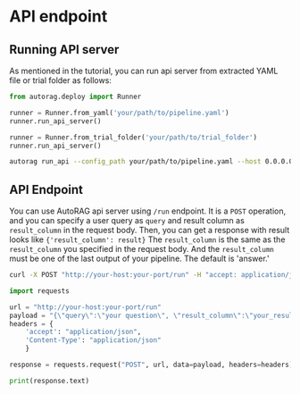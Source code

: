 # API endpoint

## Running API server

As mentioned in the tutorial, you can run api server from extracted YAML file or trial folder as follows:

```python
from autorag.deploy import Runner

runner = Runner.from_yaml('your/path/to/pipeline.yaml')
runner.run_api_server()

runner = Runner.from_trial_folder('your/path/to/trial_folder')
runner.run_api_server()
```

```bash
autorag run_api --config_path your/path/to/pipeline.yaml --host 0.0.0.0 --port 8000
```

## API Endpoint

You can use AutoRAG api server using `/run` endpoint.
It is a `POST` operation, and you can specify a user query as `query` and result column as `result_column` in the request body.
Then, you can get a response with result looks like `{'result_column': result}` 
The `result_column` is the same as the `result_column` you specified in the request body.
And the `result_column` must be one of the last output of your pipeline. The default is 'answer.' 

```bash
curl -X POST "http://your-host:your-port/run" -H "accept: application/json" -H "Content-Type: application/json" -d "{\"query\":\"your question\", \"result_column\":\"your_result_column\"}"
```

```python
import requests

url = "http://your-host:your-port/run"
payload = "{\"query\":\"your question\", \"result_column\":\"your_result_column\"}"
headers = {
    'accept': "application/json",
    'Content-Type': "application/json"
    }

response = requests.request("POST", url, data=payload, headers=headers)

print(response.text)
```
